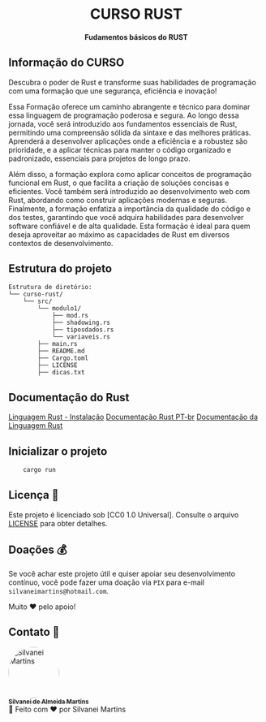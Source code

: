 <h1 align="center">
    CURSO RUST
</h1>

<h4 align="center">
    Fudamentos básicos do RUST
</h4>

## Informação do CURSO

Descubra o poder de Rust e transforme suas habilidades de programação com uma formação que une segurança, eficiência e inovação!

Essa Formação oferece um caminho abrangente e técnico para dominar essa linguagem de programação poderosa e segura. Ao longo dessa jornada, você será introduzido aos fundamentos essenciais de Rust, permitindo uma compreensão sólida da sintaxe e das melhores práticas. Aprenderá a desenvolver aplicações onde a eficiência e a robustez são prioridade, e a aplicar técnicas para manter o código organizado e padronizado, essenciais para projetos de longo prazo.

Além disso, a formação explora como aplicar conceitos de programação funcional em Rust, o que facilita a criação de soluções concisas e eficientes. Você também será introduzido ao desenvolvimento web com Rust, abordando como construir aplicações modernas e seguras. Finalmente, a formação enfatiza a importância da qualidade do código e dos testes, garantindo que você adquira habilidades para desenvolver software confiável e de alta qualidade. Esta formação é ideal para quem deseja aproveitar ao máximo as capacidades de Rust em diversos contextos de desenvolvimento.

## Estrutura do projeto

```plaintext
Estrutura de diretório:
└── curso-rust/
    └── src/
        └── modulo1/
            ├── mod.rs
            ├── shadowing.rs
            ├── tiposdados.rs
            └── variaveis.rs
        ├── main.rs
        ├── README.md
        ├── Cargo.toml
        ├── LICENSE
        ├── dicas.txt
```

## Documentação do Rust

[Linguagem Rust - Instalação](https://www.rust-lang.org/)
[Documentação Rust PT-br](https://rust-br.github.io/rust-book-pt-br/ch03-05-control-flow.html)
[Documentação da Linguagem Rust](https://doc.rust-lang.org/nightly/edition-guide/introduction.html)

## Inicializar o projeto

```bash
    cargo run
```

## Licença 📝

Este projeto é licenciado sob [CC0 1.0 Universal]. Consulte o arquivo [LICENSE](https://github.com/SilvaneiMartins/validacao-email-rust/blob/master/LICENSE) para obter detalhes.

## Doações 💰

Se você achar este projeto útil e quiser apoiar seu desenvolvimento contínuo, você pode fazer uma doação via `PIX` para e-mail `silvaneimartins@hotmail.com`.

Muito ❤️ pelo apoio!

## Contato 📩

<a href="https://github.com/SilvaneiMartins">
    <img
        style="border-radius:50%"
        src="https://github.com/SilvaneiMartins.png"
        width="100px;"
        alt="Silvanei Martins"
    />
    <br />
    <sub>
        <b>Silvanei de Almeida Martins</b>
    </sub>
</a>
     <a href="https://github.com/SilvaneiMartins" title="Silvanei martins" >
 </a>
<br />
🚀 Feito com ❤️ por Silvanei Martins
